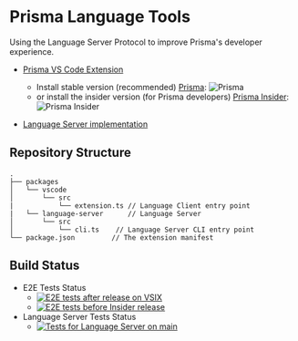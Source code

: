 # Prisma Language Tools

Using the Language Server Protocol to improve Prisma's developer experience.

- [Prisma VS Code Extension](packages/vscode)
  - Install stable version (recommended) [Prisma](https://marketplace.visualstudio.com/items?itemName=Prisma.prisma): 
    ![Prisma](https://vsmarketplacebadges.dev/version-short/Prisma.prisma.svg)
  - or install the insider version (for Prisma developers) [Prisma Insider](https://marketplace.visualstudio.com/items?itemName=Prisma.prisma-insider): ![Prisma Insider](https://vsmarketplacebadges.dev/version-short/Prisma.prisma-insider.svg)

- [Language Server implementation](packages/language-server)

## Repository Structure

```
.
├── packages
│   └── vscode
│       └── src
|           └── extension.ts // Language Client entry point
|   └── language-server      // Language Server
│       └── src
│           └── cli.ts    // Language Server CLI entry point
└── package.json         // The extension manifest
```

## Build Status

- E2E Tests Status
  - [![E2E tests after release on VSIX](https://github.com/prisma/language-tools/workflows/E2E%20tests%20after%20release%20on%20VSIX/badge.svg?branch=main)](https://github.com/prisma/language-tools/actions/workflows/e2e_published_vsix.yml?query=branch%3Amain)
  - [![E2E tests before Insider release](https://github.com/prisma/language-tools/workflows/5.%20Integration%20tests%20in%20VSCode%20folder%20with%20published%20LS/badge.svg?branch=main)](https://github.com/prisma/language-tools/actions/workflows/5_e2e_tests.yml?query=branch%3Amain)
- Language Server Tests Status
  - [![Tests for Language Server on `main`](https://github.com/prisma/language-tools/workflows/3.%20Unit%20tests%20for%20LS%20and%20publish/badge.svg?branch=main)](https://github.com/prisma/language-tools/actions/workflows/3_LS_tests_publish.yml?query=branch%3Amain)
